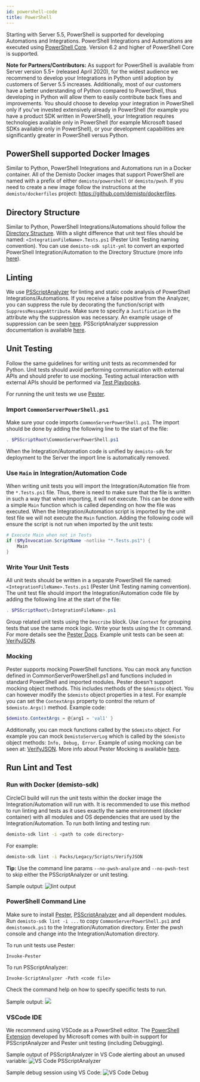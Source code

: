 ```yaml
---
id: powershell-code
title: PowerShell
---
```

Starting with Server 5.5, PowerShell is supported for developing Automations and Integrations. PowerShell Integrations and Automations are executed using [PowerShell Core](https://github.com/PowerShell/PowerShell). Version 6.2 and higher of PowerShell Core is supported.

**Note for Partners/Contributors:** As support for PowerShell is available from Server version 5.5+ (released April 2020), for the widest audience we recommend to develop your Integrations in Python until adoption by customers of Server 5.5 increases. Additionally, most of our customers have a better understanding of Python compared to PowerShell, thus developing in Python will allow them to easily contribute back fixes and improvements. You should choose to develop your integration in PowerShell only if you've invested extensively already in PowerShell (for example you have a product SDK written in PowerShell), your Integration requires technologies available only in PowerShell (for example Microsoft based SDKs available only in PowerShell), or your development capabilities are significantly greater in PowerShell versus Python. 

## PowerShell supported Docker Images
Similar to Python, PowerShell Integrations and Automations run in a Docker container. All of the Demisto Docker images that support PowerShell are named with a prefix of either `demisto/powershell` or `demisto/pwsh`. If you need to create a new image follow the instructions at the `demisto/dockerfiles` project: https://github.com/demisto/dockerfiles. 

## Directory Structure
Similar to Python, PowerShell Integrations/Automations should follow the [Directory Structure](package-dir). With a slight difference that unit test files should be named: `<IntegrationFileName>.Tests.ps1` (Pester Unit Testing naming convention). You can use `demisto-sdk split-yml` to convert an exported PowerShell Integration/Automation to the Directory Structure (more info [here](https://github.com/demisto/demisto-sdk/blob/master/demisto_sdk/commands/split_yml/README.md)).

## Linting
We use [PSScriptAnalyzer](https://github.com/PowerShell/PSScriptAnalyzer) for linting and static code analysis of PowerShell Integrations/Automations. If you receive a false positive from the Analyzer, you can suppress the rule by decorating the function/script with `SuppressMessageAttribute`. Make sure to specify a `Justification` in the attribute why the suppression was necessary. An example usage of suppression can be seen [here](https://github.com/demisto/content/blob/master/Packs/Base/Scripts/CommonServerPowerShell/CommonServerPowerShell.ps1#L3). PSScriptAnalyzer suppression documentation is available [here](https://github.com/PowerShell/PSScriptAnalyzer#suppressing-rules).

## Unit Testing
Follow the same guidelines for writing unit tests as recommended for Python. Unit tests should avoid performing communication with external APIs and should prefer to use mocking. Testing actual interaction with external APIs should be performed via [Test Playbooks](test-playbooks).

For running the unit tests we use [Pester](https://pester.dev/).

### Import `CommonServerPowerShell.ps1`
Make sure your code imports `CommonServerPowerShell.ps1`. The import should be done by adding the following line to the start of the file:
```powershell
. $PSScriptRoot\CommonServerPowerShell.ps1
```
When the Integration/Automation code is unified by `demisto-sdk` for deployment to the Server the import line is automatically removed.

### Use `Main` in Integration/Automation Code

When writing unit tests you will import the Integration/Automation file from the `*.Tests.ps1` file. Thus, there is need to make sure that the file is written in such a way that when importing, it will not execute. This can be done with a simple `Main` function which is called depending on how the file was executed. When the Integration/Automation script is imported by the unit test file we will not execute the `Main` function. Adding the following code will ensure the script is not run when imported by the unit tests:

```powershell
# Execute Main when not in Tests
if ($MyInvocation.ScriptName -notlike "*.Tests.ps1") {
    Main
}
``` 

### Write Your Unit Tests
All unit tests should be written in a separate PowerShell file named: `<IntegrationFileName>.Tests.ps1` (Pester Unit Testing naming convention). The unit test file should import the Integration/Automation code file by adding the following line at the start of the file:

```powershell
. $PSScriptRoot\<IntegrationFileName>.ps1
```  
Group related unit tests using the `Describe` block. Use `Context` for grouping tests that use the same mock logic. Write your tests using the `It` command. For more details see the [Pester Docs](https://pester.dev/docs/quick-start). Example unit tests can be seen at: [VerifyJSON](https://github.com/demisto/content/tree/master/Packs/CommonScripts/Scripts/VerifyJSON).

### Mocking
Pester supports mocking PowerShell functions. You can mock any function defined in CommonServerPowerShell.ps1 and functions included in standard PowerShell and imported modules. Pester doesn't support mocking object methods. This includes methods of the `$demisto` object. You can however modify the `$demisto` object properties in a test. For example you can set the `ContextArgs` property to control the return of `$demisto.Args()` method. Example code:
```powershell
$demisto.ContextArgs = @{arg1 = 'val1' }
``` 
Additionally, you can mock functions called by the `$demisto` object. For example you can mock `DemistoServerLog` which is called by the `$demisto` object methods: `Info, Debug, Error`. Example of using mocking can be seen at: [VerifyJSON](https://github.com/demisto/content/tree/master/Packs/CommonScripts/Scripts/VerifyJSON). More info about Pester Mocking is available [here](https://pester.dev/docs/usage/mocking).

## Run Lint and Test

### Run with Docker (demisto-sdk)
CircleCI build will run the unit tests within the docker image the Integration/Automation will run with. It is recommended to use this method to run linting and tests as it uses exactly the same environment (docker container) with all modules and OS dependencies that are used by the Integration/Automation. To run both linting and testing run:

```bash
demisto-sdk lint -i <path to code directory>
```
For example:
```bash
demisto-sdk lint -i Packs/Legacy/Scripts/VerifyJSON
```
**Tip:** Use the command line params `--no-pwsh-analyze` and `--no-pwsh-test` to skip either the PSScriptAnalyzer or unit testing.

Sample output:
![lint output](../doc_imgs/integrations/lint-powershell-output.png)

### PowerShell Command Line
Make sure to install [Pester](https://pester.dev/docs/introduction/installation), [PSScriptAnalyzer](https://github.com/PowerShell/PSScriptAnalyzer#installation) and all dependent modules. Run `demisto-sdk lint -i ...` to copy `CommonServerPowerShell.ps1` and `demistomock.ps1` to the Integration/Automation directory. Enter the pwsh console and change into the Integration/Automation directory. 

To run unit tests use Pester:
```
Invoke-Pester
```
To run PSScriptAnalyzer:
```
Invoke-ScriptAnalyzer -Path <code file>
```
Check the command help on how to specify specific tests to run.

Sample output:
![](../doc_imgs/integrations/pwsh-lint-cmd-output.png)

### VSCode IDE
We recommend using VSCode as a PowerShell editor. The [PowerShell Extension](https://code.visualstudio.com/docs/languages/powershell) developed by Microsoft comes with built-in support for PSScriptAnalyzer and Pester unit testing (including Debugging).

Sample output of PSScriptAnalyzer in VS Code alerting about an unused variable:
![VS Code PSScriptAnalyzer](../doc_imgs/integrations/vs-code-pwsh-analyazer.png)

Sample debug session using VS Code:
![VS Code Debug](../doc_imgs/integrations/vscode-pwsh-debug.gif)
